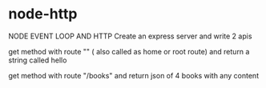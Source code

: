 # node-http
NODE EVENT LOOP AND HTTP
Create an express server and write 2 apis

get method with route "" ( also called as home or root route) and return a string called hello

get method with route "/books" and return json of 4 books with any content
